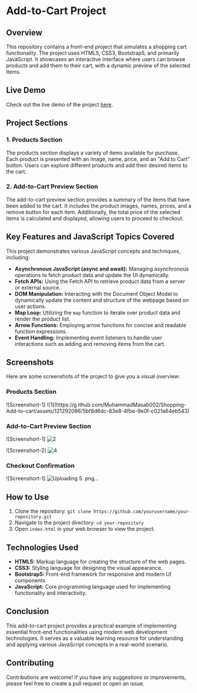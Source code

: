 # Add-to-Cart Project

## Overview
This repository contains a front-end project that simulates a shopping cart functionality. The project uses HTML5, CSS3, Bootstrap5, and primarily JavaScript. It showcases an interactive interface where users can browse products and add them to their cart, with a dynamic preview of the selected items.

## Live Demo
Check out the live demo of the project [here](https://shopping-add-too-cart.netlify.app/).

## Project Sections
### 1. Products Section
The products section displays a variety of items available for purchase. Each product is presented with an image, name, price, and an "Add to Cart" button. Users can explore different products and add their desired items to the cart.

### 2. Add-to-Cart Preview Section
The add-to-cart preview section provides a summary of the items that have been added to the cart. It includes the product images, names, prices, and a remove button for each item. Additionally, the total price of the selected items is calculated and displayed, allowing users to proceed to checkout.

## Key Features and JavaScript Topics Covered
This project demonstrates various JavaScript concepts and techniques, including:

- **Asynchronous JavaScript (async and await):** Managing asynchronous operations to fetch product data and update the UI dynamically.
- **Fetch APIs:** Using the Fetch API to retrieve product data from a server or external source.
- **DOM Manipulation:** Interacting with the Document Object Model to dynamically update the content and structure of the webpage based on user actions.
- **Map Loop:** Utilizing the `map` function to iterate over product data and render the product list.
- **Arrow Functions:** Employing arrow functions for concise and readable function expressions.
- **Event Handling:** Implementing event listeners to handle user interactions such as adding and removing items from the cart.

## Screenshots
Here are some screenshots of the project to give you a visual overview:

### Products Section
![Screenshort-1]
![1](https://g ithub.com/MuhammadMasab002/Shopping-Add-to-cart/assets/121292086/5bf8d6dc-83e8-4fbe-9e0f-c021a64eb543)

### Add-to-Cart Preview Section
![Screenshort-1]
![2](https://github.com/MuhammadMasab002/Shopping-Add-to-cart/assets/121292086/02c22440-a698-4f0e-bd99-5b8954e2616b)

![Screenshort-2]
![4](https://github.com/MuhammadMasab002/Shopping-Add-to-cart/assets/121292086/8f6a934a-50a6-45e7-8183-fc19798997b4)

### Checkout Confirmation
![Screenshort-1]
![Uploading 5. png…]()

## How to Use
1. Clone the repository:
`git clone https://github.com/yourusername/your-repository.git`
2. Navigate to the project directory: `cd your-repository`
3. Open `index.html` in your web browser to view the project.

## Technologies Used
- **HTML5:** Markup language for creating the structure of the web pages.
- **CSS3:** Styling language for designing the visual appearance.
- **Bootstrap5:** Front-end framework for responsive and modern UI components.
- **JavaScript:** Core programming language used for implementing functionality and interactivity.

## Conclusion
This add-to-cart project provides a practical example of implementing essential front-end functionalities using modern web development technologies. It serves as a valuable learning resource for understanding and applying various JavaScript concepts in a real-world scenario.

## Contributing
Contributions are welcome! If you have any suggestions or improvements, please feel free to create a pull request or open an issue.
